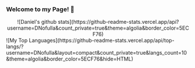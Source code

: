 ### Welcome to my Page! 👋
<div style="text-align: center;">
![Daniel's github stats](https://github-readme-stats.vercel.app/api?username=DNofulla&count_private=true&theme=algolia&border_color=5ECF76)
</div>
![My Top Languages](https://github-readme-stats.vercel.app/api/top-langs/?username=DNofulla&layout=compact&count_private=true&langs_count=10&theme=algolia&border_color=5ECF76&hide=HTML)
